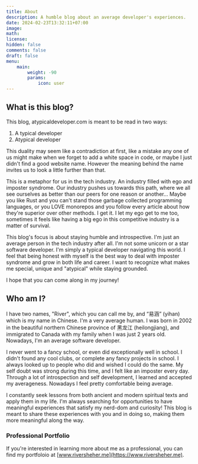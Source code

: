 ```yaml
---
title: About
description: A humble blog about an average developer's experiences.
date: 2024-02-23T13:32:11+07:00
image: 
math: 
license: 
hidden: false
comments: false
draft: false
menu:
    main: 
        weight: -90
        params:
            icon: user
---
```


## What is this blog?

This blog, atypicaldeveloper.com is meant to be read in two ways:

1. A typical developer
2. Atypical developer

This duality may seem like a contradiction at first, like a mistake any one of us  might make when we forget to add a white space in code, or maybe I just didn't find a good website name.  However the meaning behind the name invites us to look a little further than that.

This is a metaphor for us in the tech industry.  An industry filled with ego and imposter syndrome.  Our industry pushes us towards this path, where we all see ourselves as better than our peers for one reason or another...  Maybe you like Rust and you can't stand those garbage collected programming languages, or you LOVE monorepos and you follow every article about how they're superior over other methods.  I get it.  I let my ego get to me too, sometimes it feels like having a big ego in this competitive industry is a matter of survival.

This blog's focus is about staying humble and introspective.  I'm just an average person in the tech industry after all.  I'm not some unicorn or a star software developer.  I'm simply a typical developer navigating this world.  I feel that being honest with myself is the best way to deal with imposter syndrome and grow in both life and career.  I want to recognize what makes me special, unique and "atypical" while staying grounded.

I hope that you can come along in my journey!

## Who am I?

I have two names, "River", which you can call me by, and “易涵” (yihan) which is my name in Chinese. I'm a very average human.  I was born in 2002 in the beautiful northern Chinese province of 黑龙江 (heilongjiang), and immigrated to Canada with my family when I was just 2 years old.  Nowadays, I'm an average software developer.

I never went to a fancy school, or even did exceptionally well in school.  I didn't found any cool clubs, or complete any fancy projects in school.  I always looked up to people who did and wished I could do the same.  My self doubt was strong during this time, and I felt like an imposter every day.  Through a lot of introspection and self development, I learned and accepted my averageness. Nowadays I feel pretty comfortable being average.

I constantly seek lessons from both ancient and modern spiritual texts and apply them in my life.  I'm always searching for opportunities to have meaningful experiences that satisfy my nerd-dom and curiosity!  This blog is meant to share these experiences with you and in doing so, making them more meaningful along the way.

### Professional Portfolio

If you're interested in learning more about me as a professional, you can find my portfoloio at [www.riversheher.me](https://www.riversheher.me).